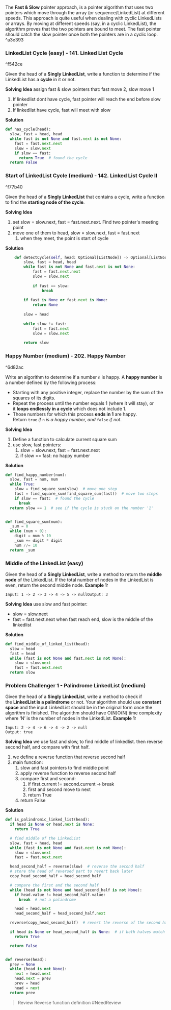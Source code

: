 ```toc style: bullet | number | inline (default: bullet) min_depth: number (default: 2) max_depth: number (default: 6) title: string (default: undefined) allow_inconsistent_headings: boolean (default: false) delimiter: string (default: |) varied_style: boolean (default: false) 
```

The **Fast & Slow** pointer approach, is a pointer algorithm that uses two pointers which move through the array (or sequence/LinkedList) at different speeds. This approach is quite useful when dealing with cyclic LinkedLists or arrays.
By moving at different speeds (say, in a cyclic LinkedList), the algorithm proves that the two pointers are bound to meet. The fast pointer should catch the slow pointer once both the pointers are in a cyclic loop. ^a3e393

### LinkedList Cycle (easy) - 141. Linked List Cycle

^f542ce

Given the head of a **Singly LinkedList**, write a function to determine if the LinkedList has a **cycle** in it or not.

**Solving Idea**
assign fast & slow pointers that:
fast move 2, slow move 1
1. If linkedlist dont have cycle, fast pointer will reach the end before slow pointer
2. If linkedlist have cycle, fast will meet with slow 

**Solution**
```python
def has_cycle(head):
  slow, fast = head, head
  while fast is not None and fast.next is not None:
    fast = fast.next.next
    slow = slow.next
    if slow == fast:
      return True  # found the cycle
  return False

```

### Start of LinkedList Cycle (medium) - 142. Linked List Cycle II

^f77b40

Given the head of a **Singly LinkedList** that contains a cycle, write a function to find the **starting node of the cycle**.

**Solving Idea**
1. set slow = slow.next, fast = fast.next.next. Find two pointer's meeting point
2. move one of them to head, slow = slow.next, fast = fast.next
	1. when they meet, the point is start of cycle

**Solution**
```python
    def detectCycle(self, head: Optional[ListNode]) -> Optional[ListNode]:
        slow, fast = head, head
        while fast is not None and fast.next is not None:
            fast = fast.next.next
            slow = slow.next
            
            if fast == slow:
                break
        
        if fast is None or fast.next is None:
            return None
        
        slow = head
        
        while slow != fast:
            fast = fast.next
            slow = slow.next
            
        return slow

```

### Happy Number (medium) - 202. Happy Number

^6d82ac

Write an algorithm to determine if a number `n` is happy.
A **happy number** is a number defined by the following process:
-   Starting with any positive integer, replace the number by the sum of the squares of its digits.
-   Repeat the process until the number equals 1 (where it will stay), or it **loops endlessly in a cycle** which does not include 1.
-   Those numbers for which this process **ends in 1** are happy.
Return `true` _if_ `n` _is a happy number, and_ `false` _if not_.

**Solving Idea**
1. Define a function to calculate current square sum
2. use slow, fast pointers:
	1. slow = slow.next, fast = fast.next.next
	2. if slow == fast: no happy number

**Solution**
```python
def find_happy_number(num):
  slow, fast = num, num
  while True:
    slow = find_square_sum(slow)  # move one step
    fast = find_square_sum(find_square_sum(fast))  # move two steps
    if slow == fast:  # found the cycle
      break
  return slow == 1  # see if the cycle is stuck on the number '1'


def find_square_sum(num):
  _sum = 0
  while (num > 0):
    digit = num % 10
    _sum += digit * digit
    num //= 10
  return _sum

```

### Middle of the LinkedList (easy)
Given the head of a **Singly LinkedList**, write a method to return the **middle node** of the LinkedList.
If the total number of nodes in the LinkedList is even, return the second middle node.
**Example 1:**
```
Input: 1 -> 2 -> 3 -> 4 -> 5 -> nullOutput: 3
```

**Solving Idea**
use slow and fast pointer:
- slow = slow.next
- fast = fast.next.next
when fast reach end, slow is the middle of the linkedlist

**Solution**
```python
def find_middle_of_linked_list(head):
  slow = head
  fast = head
  while (fast is not None and fast.next is not None):
    slow = slow.next
    fast = fast.next.next
  return slow

```

### Problem Challenger 1 - Palindrome LinkedList (medium)
Given the head of a **Singly LinkedList**, write a method to check if the **LinkedList is a palindrome** or not.
Your algorithm should use **constant space** and the input LinkedList should be in the original form once the algorithm is finished. The algorithm should have O(N)O(N) time complexity where ‘N’ is the number of nodes in the LinkedList.
**Example 1:**
```
Input: 2 -> 4 -> 6 -> 4 -> 2 -> null
Output: true
```

**Solving Idea**
we use fast and slow, to find middle of linkedlist. then reverse second half, and compare with first half.
1. we define a reverse function that reverse second half
2. main function:
	1. slow and fast pointers to find middle point
	2. apply reverse function to reverse second half
	3. compare first and second:
		1. if first.current != second.current -> break
		2. first and second move to next
		3. return True
	4. return False

**Solution**
```python
def is_palindromic_linked_list(head):
  if head is None or head.next is None:
    return True

  # find middle of the LinkedList
  slow, fast = head, head
  while (fast is not None and fast.next is not None):
    slow = slow.next
    fast = fast.next.next

  head_second_half = reverse(slow)  # reverse the second half
  # store the head of reversed part to revert back later
  copy_head_second_half = head_second_half

  # compare the first and the second half
  while (head is not None and head_second_half is not None):
    if head.value != head_second_half.value:
      break  # not a palindrome

    head = head.next
    head_second_half = head_second_half.next

  reverse(copy_head_second_half)  # revert the reverse of the second half

  if head is None or head_second_half is None:  # if both halves match
    return True

  return False


def reverse(head):
  prev = None
  while (head is not None):
    next = head.next
    head.next = prev
    prev = head
    head = next
  return prev

```

>Review Reverse function definition #NeedReview